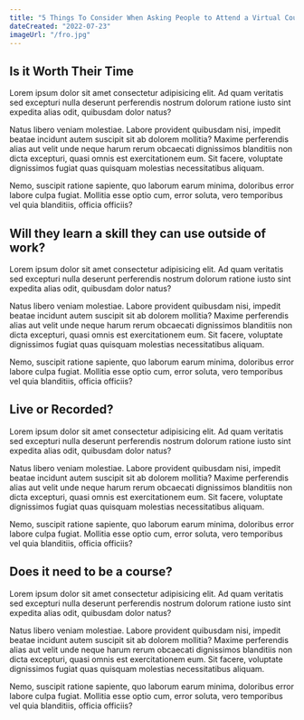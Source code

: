 ```yaml
---
title: "5 Things To Consider When Asking People to Attend a Virtual Course"
dateCreated: "2022-07-23"
imageUrl: "/fro.jpg"
---
```

 
 ## Is it Worth Their Time

Lorem ipsum dolor sit amet consectetur adipisicing elit. Ad quam veritatis sed excepturi nulla deserunt perferendis nostrum dolorum ratione iusto sint expedita alias odit, quibusdam dolor natus? 

Natus libero veniam molestiae. Labore provident quibusdam nisi, impedit beatae incidunt autem suscipit sit ab dolorem mollitia? Maxime perferendis alias aut velit unde neque harum rerum obcaecati dignissimos blanditiis non dicta excepturi, quasi omnis est exercitationem eum. Sit facere, voluptate dignissimos fugiat quas quisquam molestias necessitatibus aliquam. 

Nemo, suscipit ratione sapiente, quo laborum earum minima, doloribus error labore culpa fugiat. Mollitia esse optio cum, error soluta, vero temporibus vel quia blanditiis, officia officiis? 

 ## Will they learn a skill they can use outside of work?

Lorem ipsum dolor sit amet consectetur adipisicing elit. Ad quam veritatis sed excepturi nulla deserunt perferendis nostrum dolorum ratione iusto sint expedita alias odit, quibusdam dolor natus? 

Natus libero veniam molestiae. Labore provident quibusdam nisi, impedit beatae incidunt autem suscipit sit ab dolorem mollitia? Maxime perferendis alias aut velit unde neque harum rerum obcaecati dignissimos blanditiis non dicta excepturi, quasi omnis est exercitationem eum. Sit facere, voluptate dignissimos fugiat quas quisquam molestias necessitatibus aliquam. 

Nemo, suscipit ratione sapiente, quo laborum earum minima, doloribus error labore culpa fugiat. Mollitia esse optio cum, error soluta, vero temporibus vel quia blanditiis, officia officiis? 

 ## Live or Recorded?

Lorem ipsum dolor sit amet consectetur adipisicing elit. Ad quam veritatis sed excepturi nulla deserunt perferendis nostrum dolorum ratione iusto sint expedita alias odit, quibusdam dolor natus? 

Natus libero veniam molestiae. Labore provident quibusdam nisi, impedit beatae incidunt autem suscipit sit ab dolorem mollitia? Maxime perferendis alias aut velit unde neque harum rerum obcaecati dignissimos blanditiis non dicta excepturi, quasi omnis est exercitationem eum. Sit facere, voluptate dignissimos fugiat quas quisquam molestias necessitatibus aliquam. 

Nemo, suscipit ratione sapiente, quo laborum earum minima, doloribus error labore culpa fugiat. Mollitia esse optio cum, error soluta, vero temporibus vel quia blanditiis, officia officiis? 

 ## Does it need to be a course?

Lorem ipsum dolor sit amet consectetur adipisicing elit. Ad quam veritatis sed excepturi nulla deserunt perferendis nostrum dolorum ratione iusto sint expedita alias odit, quibusdam dolor natus? 

Natus libero veniam molestiae. Labore provident quibusdam nisi, impedit beatae incidunt autem suscipit sit ab dolorem mollitia? Maxime perferendis alias aut velit unde neque harum rerum obcaecati dignissimos blanditiis non dicta excepturi, quasi omnis est exercitationem eum. Sit facere, voluptate dignissimos fugiat quas quisquam molestias necessitatibus aliquam. 

Nemo, suscipit ratione sapiente, quo laborum earum minima, doloribus error labore culpa fugiat. Mollitia esse optio cum, error soluta, vero temporibus vel quia blanditiis, officia officiis? 
